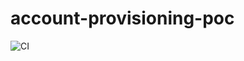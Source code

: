 # account-provisioning-poc

![CI](https://github.com/kautella/account-provisioning-poc/workflows/CI/badge.svg?branch=master)